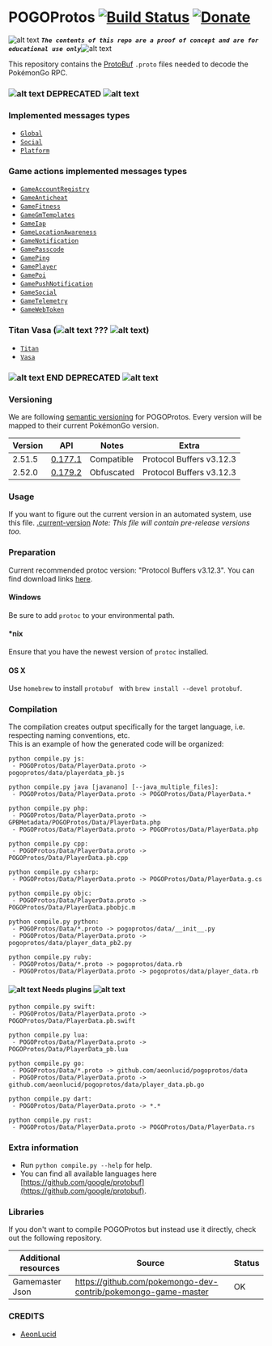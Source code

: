 <!-- define variables -->
[1.1]: http://i.imgur.com/M4fJ65n.png (ATTENTION)

POGOProtos [![Build Status](https://travis-ci.org/Furtif/POGOProtos.svg?branch=master)](https://travis-ci.org/Furtif/POGOProtos) [![Donate](https://img.shields.io/badge/Donate-PayPal-green.svg)](https://www.paypal.me/rocketbot) <!-- [![Maintainability](https://api.codeclimate.com/v1/badges/f4fbd03daa49a667d1b7/maintainability)](https://codeclimate.com/github/Furtif/POGOProtos/maintainability) [![Test Coverage](https://api.codeclimate.com/v1/badges/f4fbd03daa49a667d1b7/test_coverage)](https://codeclimate.com/github/Furtif/POGOProtos/test_coverage)-->
===================

![alt text][1.1] <strong><em>`The contents of this repo are a proof of concept and are for educational use only`</em></strong>![alt text][1.1]<br/>

This repository contains the [ProtoBuf](https://github.com/google/protobuf) `.proto` files needed to decode the PokémonGo RPC.

### ![alt text][1.1] DEPRECATED ![alt text][1.1]

### Implemented messages types
 - [``Global``](https://github.com/Furtif/POGOProtos/blob/master/src/POGOProtos/Networking/Requests/RequestType.proto)
 - [``Social``](https://github.com/Furtif/POGOProtos/blob/master/src/POGOProtos/Networking/Requests/Social/SocialAction.proto)
 - [``Platform``](https://github.com/Furtif/POGOProtos/blob/master/src/POGOProtos/Networking/Requests/Platform/PlatformRequestType.proto) 

### Game actions implemented messages types
 - [``GameAccountRegistry``](https://github.com/Furtif/POGOProtos/blob/master/src/POGOProtos/Networking/Requests/Game/GameAccountRegistry/GameAccountRegistryActions.proto)
 - [``GameAnticheat``](https://github.com/Furtif/POGOProtos/blob/master/src/POGOProtos/Networking/Requests/Game/GameAnticheat/GameAnticheatAction.proto)
 - [``GameFitness``](https://github.com/Furtif/POGOProtos/blob/master/src/POGOProtos/Networking/Requests/Game/GameFitness/GameFitnessAction.proto)
 - [``GameGmTemplates``](https://github.com/Furtif/POGOProtos/blob/master/src/POGOProtos/Networking/Requests/Game/GameGmTemplates/GameGmTemplatesAction.proto)
 - [``GameIap``](https://github.com/Furtif/POGOProtos/blob/master/src/POGOProtos/Networking/Requests/Game/GameIap/GameIapAction.proto)
 - [``GameLocationAwareness``](https://github.com/Furtif/POGOProtos/blob/master/src/POGOProtos/Networking/Requests/Game/GameLocationAwareness/GameLocationAwarenessAction.proto)
 - [``GameNotification``](https://github.com/Furtif/POGOProtos/blob/master/src/POGOProtos/Networking/Requests/Game/GameNotification/GameNotificationAction.proto)
 - [``GamePasscode``](https://github.com/Furtif/POGOProtos/blob/master/src/POGOProtos/Networking/Requests/Game/GamePasscode/GamePasscodeAction.proto)
 - [``GamePing``](https://github.com/Furtif/POGOProtos/blob/master/src/POGOProtos/Networking/Requests/Game/GamePing/GamePingAction.proto)
 - [``GamePlayer``](https://github.com/Furtif/POGOProtos/blob/master/src/POGOProtos/Networking/Requests/Game/GamePlayer/GamePlayerAction.proto)
 - [``GamePoi``](https://github.com/Furtif/POGOProtos/blob/master/src/POGOProtos/Networking/Requests/Game/GamePoi/GamePoiAction.proto)
 - [``GamePushNotification``](https://github.com/Furtif/POGOProtos/blob/master/src/POGOProtos/Networking/Requests/Game/GamePushNotification/GamePushNotificationAction.proto)
 - [``GameSocial``](https://github.com/Furtif/POGOProtos/blob/master/src/POGOProtos/Networking/Requests/Game/GameSocial/GameSocialAction.proto)
 - [``GameTelemetry``](https://github.com/Furtif/POGOProtos/blob/master/src/POGOProtos/Networking/Requests/Game/GameTelemetry/GameTelemetryAction.proto)
 - [``GameWebToken``](https://github.com/Furtif/POGOProtos/blob/master/src/POGOProtos/Networking/Requests/Game/GameWebToken/GameWebTokenAction.proto)
   
### Titan Vasa (![alt text][1.1] ??? ![alt text][1.1])
 - [``Titan``](https://github.com/Furtif/POGOProtos/blob/master/src/POGOProtos/Networking/Requests/Titan)
 - [``Vasa``](https://github.com/Furtif/POGOProtos/blob/master/src/POGOProtos/Networking/Requests/Vasa/VasaClientAction.proto#L5)

### ![alt text][1.1] END DEPRECATED ![alt text][1.1]

### Versioning
We are following [semantic versioning](http://semver.org/) for POGOProtos.  Every version will be mapped to their current PokémonGo version.

| Version      | API           | Notes           | Extra                           |
|--------------|---------------|-----------------|---------------------------------|
| 2.51.5       |  [0.177.1](https://github.com/Furtif/POGOProtos/blob/master/base/v0.177.1.proto)       | Compatible      |  Protocol Buffers v3.12.3       |
| 2.52.0       |  [0.179.2](https://github.com/Furtif/POGOProtos/blob/master/base/v0.179.2.proto)       | Obfuscated      |  Protocol Buffers v3.12.3       |

### Usage
If you want to figure out the current version in an automated system, use this file.
[.current-version](https://github.com/Furtif/POGOProtos/raw/master/.current-version)
*Note: This file will contain pre-release versions too.*

### Preparation
Current recommended protoc version: "Protocol Buffers v3.12.3".
You can find download links [here](https://github.com/google/protobuf/releases).

#### Windows
Be sure to add `protoc` to your environmental path.

#### *nix
Ensure that you have the newest version of `protoc` installed.

#### OS X
Use `homebrew` to install `protobuf ` with `brew install --devel protobuf`.

### Compilation
The compilation creates output specifically for the target language, i.e. respecting naming conventions, etc.  
This is an example of how the generated code will be organized:

```
python compile.py js:
 - POGOProtos/Data/PlayerData.proto -> pogoprotos/data/playerdata_pb.js
```

```
python compile.py java [javanano] [--java_multiple_files]:
 - POGOProtos/Data/PlayerData.proto -> POGOProtos/Data/PlayerData.*
```

```
python compile.py php:
 - POGOProtos/Data/PlayerData.proto -> GPBMetadata/POGOProtos/Data/PlayerData.php
 - POGOProtos/Data/PlayerData.proto -> POGOProtos/Data/PlayerData.php
```

```
python compile.py cpp:
 - POGOProtos/Data/PlayerData.proto -> POGOProtos/Data/PlayerData.pb.cpp
```

```
python compile.py csharp:
 - POGOProtos/Data/PlayerData.proto -> POGOProtos/Data/PlayerData.g.cs
```

```
python compile.py objc:
 - POGOProtos/Data/PlayerData.proto -> POGOProtos/Data/PlayerData.pbobjc.m
```

```
python compile.py python:
 - POGOProtos/Data/*.proto -> pogoprotos/data/__init__.py
 - POGOProtos/Data/PlayerData.proto -> pogoprotos/data/player_data_pb2.py
```

```
python compile.py ruby:
 - POGOProtos/Data/*.proto -> pogoprotos/data.rb
 - POGOProtos/Data/PlayerData.proto -> pogoprotos/data/player_data.rb
``` 

#### ![alt text][1.1] Needs plugins ![alt text][1.1]
```
python compile.py swift:
 - POGOProtos/Data/PlayerData.proto -> POGOProtos/Data/PlayerData.pb.swift
```

```
python compile.py lua:
 - POGOProtos/Data/PlayerData.proto -> POGOProtos/Data/PlayerData_pb.lua
```

```
python compile.py go:
 - POGOProtos/Data/*.proto -> github.com/aeonlucid/pogoprotos/data
 - POGOProtos/Data/PlayerData.proto -> github.com/aeonlucid/pogoprotos/data/player_data.pb.go
```

```
python compile.py dart:
 - POGOProtos/Data/PlayerData.proto -> *.*
```

```
python compile.py rust:
 - POGOProtos/Data/PlayerData.proto -> POGOProtos/Data/PlayerData.rs
```

### Extra information
 - Run ```python compile.py --help``` for help.
 - You can find all available languages here [https://github.com/google/protobuf](https://github.com/google/protobuf).
 
### Libraries
If you don't want to compile POGOProtos but instead use it directly, check out the following repository.

| Additional resources  | Source                                                                               | Status 
|-----------------------|--------------------------------------------------------------------------------------|--------
| Gamemaster Json       | https://github.com/pokemongo-dev-contrib/pokemongo-game-master                       |  OK    

### CREDITS
 - [AeonLucid](https://github.com/AeonLucid)

